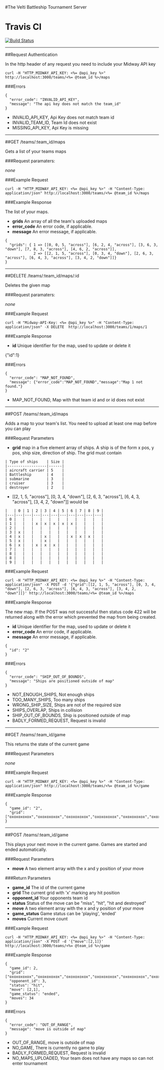 #The Velti Battleship Tournament Server

# Travis CI
[![Build Status](https://secure.travis-ci.org/mitadmin/midway.png?branch=master)](http://travis-ci.org/mitadmin/midway)

***
##Request Authentication

In the http header of any request you need to include your Midway API key

```
curl -H "HTTP_MIDWAY_API_KEY: <%= @api_key %>" http://localhost:3000/teams/<%= @team_id %>/maps
```

###Errors

```
{
  "error_code": "INVALID_API_KEY",
  "message": "The api key does not match the team_id"
}
```

* INVALID_API_KEY, Api Key does not match team id
* INVALID_TEAM_ID, Team Id does not exist
* MISSING_API_KEY, Api Key is missing

***
##GET /teams/:team_id/maps

Gets a list of your teams maps

###Request paramaters:

_none_

###Example Request

```
curl -H "HTTP_MIDWAY_API_KEY: <%= @api_key %>" -H "Content-Type: application/json" http://localhost:3000/teams/<%= @team_id %>/maps
```

###Example Response

The list of your maps.

* **grids** An array of all the team's uploaded maps
* **error_code** An error code, if applicable.
* **message** An error message, if applicable.

```
{
  "grids": { 1 => [[0, 0, 5, "across"], [6, 2, 4, "across"], [3, 6, 3, "down"], [7, 8, 3, "across"], [4, 6, 2, "across"]],
             2 => [[2, 1, 5, "across"], [0, 3, 4, "down"], [2, 6, 3, "across"], [6, 4, 3, "across"], [3, 4, 2, "down"]]}
}
```

***
##DELETE /teams/:team_id/maps/:id

Deletes the given map

###Request paramaters:

_none_

###Example Request

```
curl -H "Midway-API-Key: <%= @api_key %>" -H "Content-Type: application/json" -X DELETE  http://localhost:3000/teams/1/maps/1
```

###Example Response

* **id** Unique identifier for the map, used to update or delete it

{"id":1}

###Errors

```
{
  "error_code": "MAP_NOT_FOUND",
  "message": {"error_code":"MAP_NOT_FOUND","message":"Map 1 not found."}
}
```

* MAP_NOT_FOUND, Map with that team id and or id does not exist

***
##POST /teams/:team_id/maps

Adds a map to your team's list.  You need to upload at least one map before you can play

###Request Parameters

* **grid** map in a five element array of ships. A ship is of the form x pos, y pos, ship size, direction of ship.  The grid must contain

```
| Type of ships    | Size |
|------------------|------|
| aircraft carrier | 5    |
| Battleship       | 4    |
| submarine        | 3    |
| cruiser          | 3    |
| destroyer        | 2    |
```

* [[2, 1, 5, "across"], [0, 3, 4, "down"], [2, 6, 3, "across"], [6, 4, 3, "across"], [3, 4, 2, "down"]] would be


```
|   | 0 | 1 | 2 | 3 | 4 | 5 | 6 | 7 | 8 | 9 |
|---|---|---|---|---|---|---|---|---|---|---|
| 0 |   |   |   |   |   |   |   |   |   |   |
| 1 |   |   | x | x | x | x | x |   |   |   |
| 2 |   |   |   |   |   |   |   |   |   |   |
| 3 | x |   |   |   |   |   |   |   |   |   |
| 4 | x |   |   | x |   |   | x | x | x |   |
| 5 | x |   |   | x |   |   |   |   |   |   |
| 6 | x |   | x | x | x |   |   |   |   |   |
| 7 |   |   |   |   |   |   |   |   |   |   |
| 8 |   |   |   |   |   |   |   |   |   |   |
| 8 |   |   |   |   |   |   |   |   |   |   |
| 9 |   |   |   |   |   |   |   |   |   |   |
```


###Example Request

```
curl -H "HTTP_MIDWAY_API_KEY: <%= @api_key %>" -H "Content-Type: application/json" -X POST -d '{"grid":[[2, 1, 5, "across"], [0, 3, 4, "down"], [2, 6, 3, "across"], [6, 4, 3, "across"], [3, 4, 2, "down"]]}' http://localhost:3000/teams/<%= @team_id %>/maps
```

###Example Response

The new map. If the POST was not successful then status code 422 will be returned along with the error which prevented the map from being created.

* **id** Unique identifier for the map, used to update or delete it
* **error_code** An error code, if applicable.
* **message** An error message, if applicable.

```
{
  "id": "2"
}
```


###Errors

```
{
  "error_code": "SHIP_OUT_OF_BOUNDS",
  "message": "Ships are positioned outside of map"
}
```

* NOT_ENOUGH_SHIPS, Not enough ships
* TOO_MANY_SHIPS, Too many ships
* WRONG_SHIP_SIZE, Ships are not of the required size
* SHIPS_OVERLAP, Ships in collision
* SHIP_OUT_OF_BOUNDS, Ship is positioned outside of map
* BADLY_FORMED_REQUEST, Request is invalid


***
##GET /teams/:team_id/game

This returns the state of the current game

###Request Parameters

_none_

###Example Request

```
curl -H "HTTP_MIDWAY_API_KEY: <%= @api_key %>" -H "Content-Type: application/json" http://localhost:3000/teams/<%= @team_id %>/game
```

###Example Response

```
{
  "game_id": "2",
  "grid": ["oxoxoxoxox","oxoxoxoxox","oxoxoxoxox","oxoxoxoxox","oxoxoxoxox","oxoxoxoxox","oxoxoxoxox","oxoxoxoxox","oxoxoxoxox","oxoxoxoxo"]
}
```


***
##POST /teams/:team_id/game

This plays your next move in the current game.  Games are started and ended automatically.

###Request Parameters

* **move** A two element array with the x and y position of your move

###Return Parameters

* **game_id** The id of the current game
* **grid**  The current grid with 'x' marking any hit position
* **opponent_id** Your opponents team id
* **status** Status of the move can be "miss", "hit", "hit and destroyed"
* **move** A two element array with the x and y position of your move
* **game_status** Game status can be 'playing', 'ended'
* **moves** Current move count

###Example Request

```
curl -H "HTTP_MIDWAY_API_KEY: <%= @api_key %>" -H "Content-Type: application/json" -X POST -d '{"move":[2,1]}' http://localhost:3000/teams/<%= @team_id %>/game
```

###Example Response

```
{
  "game_id": 2,
  "grid": ["oxoxoxoxox","oxoxoxoxox","oxoxoxoxox","oxoxoxoxox","oxoxoxoxox","oxoxoxoxox","oxoxoxoxox","oxoxoxoxox","oxoxoxoxox","oxoxoxoxo"]
  "opponent_id": 3,
  "status": "hit",
  "move": [2,1],
  "game_status": "ended",
  "moves": 34
}
```

###Errors

```
{
  "error_code": "OUT_OF_RANGE",
  "message": "move is outside of map"
}
```

* OUT_OF_RANGE, move is outside of map
* NO_GAME, There is currently no game to play
* BADLY_FORMED_REQUEST, Request is invalid
* NO_MAPS_UPLOADED, Your team does not have any maps so can not enter tournament
